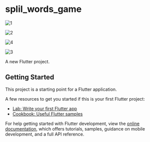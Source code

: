 # splil_words_game


![1](https://github.com/kalimaty/splil_words_game_byLevels_v1/assets/105967966/fb99cdd6-6e17-47ef-b1d1-21712b41c047)



![2](https://github.com/kalimaty/splil_words_game_byLevels_v1/assets/105967966/5bccf6d9-bd01-436c-8d3c-2e090663d734)





![4](https://github.com/kalimaty/splil_words_game_byLevels_v1/assets/105967966/0bcb779e-d52d-46be-af15-60fbbd979bec)





![3](https://github.com/kalimaty/splil_words_game_byLevels_v1/assets/105967966/b053368c-31b2-4b7e-a81f-5fbfdf9b91d6)























A new Flutter project.

## Getting Started

This project is a starting point for a Flutter application.

A few resources to get you started if this is your first Flutter project:

- [Lab: Write your first Flutter app](https://docs.flutter.dev/get-started/codelab)
- [Cookbook: Useful Flutter samples](https://docs.flutter.dev/cookbook)

For help getting started with Flutter development, view the
[online documentation](https://docs.flutter.dev/), which offers tutorials,
samples, guidance on mobile development, and a full API reference.
